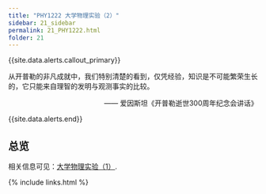 ```yaml
---
title: "PHY1222 大学物理实验（2）"
sidebar: 21_sidebar
permalink: 21_PHY1222.html
folder: 21
---
```


{{site.data.alerts.callout_primary}}
<p>从开普勒的非凡成就中，我们特别清楚的看到，仅凭经验，知识是不可能繁荣生长的，它只能来自理智的发明与观测事实的比较。</p>
<p align="right">—— 爱因斯坦《开普勒逝世300周年纪念会讲话》</p>

{{site.data.alerts.end}}

## 总览

相关信息可见：[大学物理实验（1）](12_PHY1221.html).

{% include links.html %}
